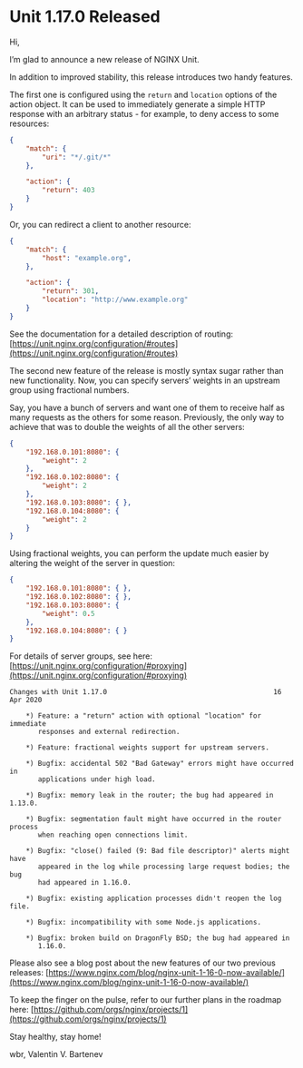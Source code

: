 # Unit 1.17.0 Released

Hi,

I’m glad to announce a new release of NGINX Unit.

In addition to improved stability, this release introduces two handy features.

The first one is configured using the `return` and `location`
options of the action object.  It can be used to immediately generate a simple
HTTP response with an arbitrary status - for example, to deny access to some
resources:

```json
{
    "match": {
        "uri": "*/.git/*"
    },

    "action": {
        "return": 403
    }
}
```

Or, you can redirect a client to another resource:

```json
{
    "match": {
        "host": "example.org",
    },

    "action": {
        "return": 301,
        "location": "http://www.example.org"
    }
}
```

See the documentation for a detailed description of routing:
[https://unit.nginx.org/configuration/#routes](https://unit.nginx.org/configuration/#routes)

The second new feature of the release is mostly syntax sugar rather than new
functionality.  Now, you can specify servers’ weights in an upstream group
using fractional numbers.

Say, you have a bunch of servers and want one of them to receive half as many
requests as the others for some reason.  Previously, the only way to achieve
that was to double the weights of all the other servers:

```json
{
    "192.168.0.101:8080": {
        "weight": 2
    },
    "192.168.0.102:8080": {
        "weight": 2
    },
    "192.168.0.103:8080": { },
    "192.168.0.104:8080": {
        "weight": 2
    }
}
```

Using fractional weights, you can perform the update much easier by altering
the weight of the server in question:

```json
{
    "192.168.0.101:8080": { },
    "192.168.0.102:8080": { },
    "192.168.0.103:8080": {
        "weight": 0.5
    },
    "192.168.0.104:8080": { }
}
```

For details of server groups, see here:
[https://unit.nginx.org/configuration/#proxying](https://unit.nginx.org/configuration/#proxying)

```none
Changes with Unit 1.17.0                                         16 Apr 2020

    *) Feature: a "return" action with optional "location" for immediate
       responses and external redirection.

    *) Feature: fractional weights support for upstream servers.

    *) Bugfix: accidental 502 "Bad Gateway" errors might have occurred in
       applications under high load.

    *) Bugfix: memory leak in the router; the bug had appeared in 1.13.0.

    *) Bugfix: segmentation fault might have occurred in the router process
       when reaching open connections limit.

    *) Bugfix: "close() failed (9: Bad file descriptor)" alerts might have
       appeared in the log while processing large request bodies; the bug
       had appeared in 1.16.0.

    *) Bugfix: existing application processes didn't reopen the log file.

    *) Bugfix: incompatibility with some Node.js applications.

    *) Bugfix: broken build on DragonFly BSD; the bug had appeared in
       1.16.0.
```

Please also see a blog post about the new features of our two previous releases:
[https://www.nginx.com/blog/nginx-unit-1-16-0-now-available/](https://www.nginx.com/blog/nginx-unit-1-16-0-now-available/)

To keep the finger on the pulse, refer to our further plans in the roadmap here:
[https://github.com/orgs/nginx/projects/1](https://github.com/orgs/nginx/projects/1)

Stay healthy, stay home!

wbr, Valentin V. Bartenev
